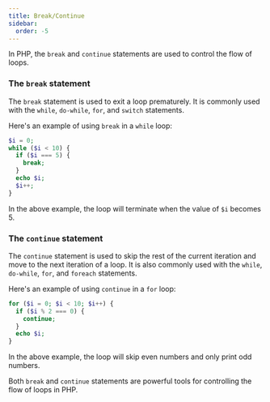 ```yaml
---
title: Break/Continue
sidebar:
  order: -5
---
```



In PHP, the `break` and `continue` statements are used to control the flow of loops.

### The `break` statement

The `break` statement is used to exit a loop prematurely. It is commonly used with the `while`, `do-while`, `for`, and `switch` statements.

Here's an example of using `break` in a `while` loop:

```php
$i = 0;
while ($i < 10) {
  if ($i === 5) {
    break;
  }
  echo $i;
  $i++;
}
```

In the above example, the loop will terminate when the value of `$i` becomes 5.

### The `continue` statement

The `continue` statement is used to skip the rest of the current iteration and move to the next iteration of a loop. It is also commonly used with the `while`, `do-while`, `for`, and `foreach` statements.

Here's an example of using `continue` in a `for` loop:

```php
for ($i = 0; $i < 10; $i++) {
  if ($i % 2 === 0) {
    continue;
  }
  echo $i;
}
```

In the above example, the loop will skip even numbers and only print odd numbers.

Both `break` and `continue` statements are powerful tools for controlling the flow of loops in PHP.
